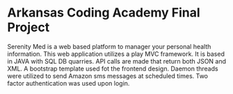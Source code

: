 # Arkansas Coding Academy Final Project
Serenity Med is a web based platform to manager your personal health information.
This web application utilizes a play MVC framework. It is based in JAVA with SQL DB quarries.
API calls are made that return both JSON and XML. A bootstrap template used fot the frontend design.
Daemon threads were utilized to send Amazon sms messages at scheduled times. Two factor authentication
was used upon login.
